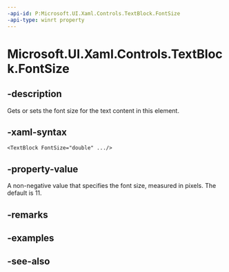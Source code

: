 ```yaml
---
-api-id: P:Microsoft.UI.Xaml.Controls.TextBlock.FontSize
-api-type: winrt property
---
```


<!-- Property syntax
public double FontSize { get;  set; }
-->

# Microsoft.UI.Xaml.Controls.TextBlock.FontSize

## -description
Gets or sets the font size for the text content in this element.

## -xaml-syntax
```xaml
<TextBlock FontSize="double" .../>
```


## -property-value
A non-negative value that specifies the font size, measured in pixels. The default is 11.

## -remarks

## -examples

## -see-also
